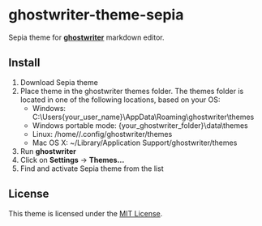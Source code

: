 # ghostwriter-theme-sepia
Sepia theme for **[ghostwriter](https://github.com/wereturtle/ghostwriter)** markdown editor.

## Install
1. Download Sepia theme
2. Place theme in the ghostwriter themes folder. The themes folder is located in one of the following locations, based on your OS:
	* Windows: C:\Users\{your_user_name}\AppData\Roaming\ghostwriter\themes
	* Windows portable mode: {your_ghostwriter_folder}\data\themes
	* Linux: /home//.config/ghostwriter/themes
	* Mac OS X: ~/Library/Application Support/ghostwriter/themes
2. Run **ghostwriter**
3. Click on **Settings** → **Themes...**
5. Find and activate Sepia theme from the list

## License
This theme is licensed under the [MIT License](https://github.com/vimux/ghostwriter-theme-sepia/blob/master/LICENSE).
